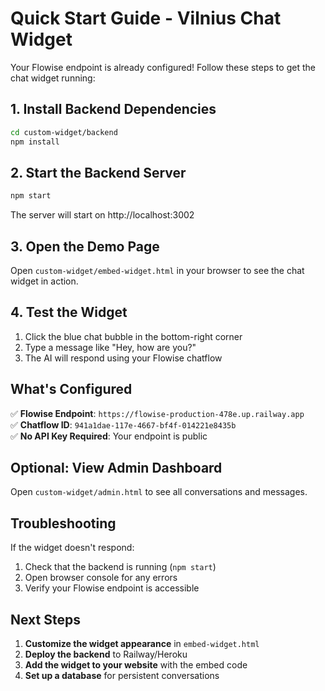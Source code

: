 # Quick Start Guide - Vilnius Chat Widget

Your Flowise endpoint is already configured! Follow these steps to get the chat widget running:

## 1. Install Backend Dependencies

```bash
cd custom-widget/backend
npm install
```

## 2. Start the Backend Server

```bash
npm start
```

The server will start on http://localhost:3002

## 3. Open the Demo Page

Open `custom-widget/embed-widget.html` in your browser to see the chat widget in action.

## 4. Test the Widget

1. Click the blue chat bubble in the bottom-right corner
2. Type a message like "Hey, how are you?"
3. The AI will respond using your Flowise chatflow

## What's Configured

✅ **Flowise Endpoint**: `https://flowise-production-478e.up.railway.app`  
✅ **Chatflow ID**: `941a1dae-117e-4667-bf4f-014221e8435b`  
✅ **No API Key Required**: Your endpoint is public

## Optional: View Admin Dashboard

Open `custom-widget/admin.html` to see all conversations and messages.

## Troubleshooting

If the widget doesn't respond:
1. Check that the backend is running (`npm start`)
2. Open browser console for any errors
3. Verify your Flowise endpoint is accessible

## Next Steps

1. **Customize the widget appearance** in `embed-widget.html`
2. **Deploy the backend** to Railway/Heroku
3. **Add the widget to your website** with the embed code
4. **Set up a database** for persistent conversations